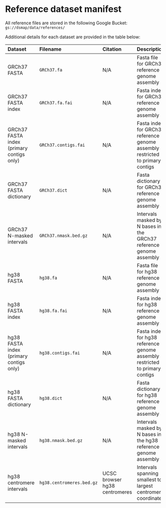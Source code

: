 # Reference dataset manifest  

All reference files are stored in the following Google Bucket:  
`gs://dsmap/data/references/`  

Additional details for each dataset are provided in the table below:  

| Dataset | Filename | Citation | Description |  
| :--- | :--- | :--- | :--- |  
| GRCh37 FASTA | `GRCh37.fa` | N/A | Fasta file for GRCh37 reference genome assembly |  
| GRCh37 FASTA index | `GRCh37.fa.fai` | N/A | Fasta index for GRCh37 reference genome assembly |  
| GRCh37 FASTA index (primary contigs only) | `GRCh37.contigs.fai` | N/A | Fasta index for GRCh37 reference genome assembly restricted to primary contigs |  
| GRCh37 FASTA dictionary | `GRCh37.dict` | N/A | Fasta dictionary for GRCh37 reference genome assembly |  
| GRCh37 N-masked intervals | `GRCh37.nmask.bed.gz` | N/A | Intervals masked by N bases in the GRCh37 reference genome assembly |  
| hg38 FASTA | `hg38.fa` | N/A | Fasta file for hg38 reference genome assembly |  
| hg38 FASTA index | `hg38.fa.fai` | N/A | Fasta index for hg38 reference genome assembly |  
| hg38 FASTA index (primary contigs only) | `hg38.contigs.fai` | N/A | Fasta index for hg38 reference genome assembly restricted to primary contigs |  
| hg38 FASTA dictionary | `hg38.dict` | N/A | Fasta dictionary for hg38 reference genome assembly |  
| hg38 N-masked intervals | `hg38.nmask.bed.gz` | N/A | Intervals masked by N bases in the hg38 reference genome assembly |  
| hg38 centromere intervals | `hg38.centromeres.bed.gz` | UCSC browser hg38 centromeres | Intervals spanning smallest to largest centromeric coordinates |  
